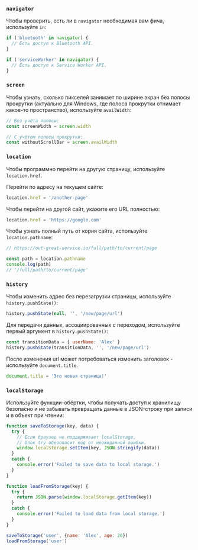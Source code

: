 ### `navigator`

Чтобы проверить, есть ли в `navigator` необходимая вам фича, используйте `in`:

```js
if ('bluetooth' in navigator) {
  // Есть доступ к Bluetooth API.
}

if ('serviceWorker' in navigator) {
  // Есть доступ к Service Worker API.
}
```

### `screen`

Чтобы узнать, сколько пикселей занимает по ширине экран без полосы прокрутки (актуально для Windows, где полоса прокрутки отнимает какое-то пространство), используйте `availWidth`:

```js
// Без учёта полосы:
const screenWidth = screen.width

// С учётом полосы прокрутки:
const withoutScrollBar = screen.availWidth
```

### `location`

Чтобы программно перейти на другую страницу, используйте `location.href`.

Перейти по адресу на текущем сайте:
```js
location.href = '/another-page'
```

Чтобы перейти на другой сайт, укажите его URL полностью:
```js
location.href = 'https://google.com'
```

Чтобы узнать полный путь от корня сайта, используйте `location.pathname`:

```js
// https://out-great-service.io/full/path/to/current/page

const path = location.pathname
console.log(path)
// '/full/path/to/current/page'
```

### `history`

Чтобы изменить адрес без перезагрузки страницы, используйте `history.pushState()`:

```js
history.pushState(null, '', '/new/page/url')
```

Для передачи данных, ассоциированных с переходом, используйте первый аргумент в `history.pushState()`:

```js
const transitionData = { userName: 'Alex' }
history.pushState(transitionData, '', '/new/page/url')
```

После изменения url может потребоваться изменить заголовок - используйте `document.title`.

```js
document.title = 'Это новая страница!'
```

### `localStorage`

Используйте функции-обёртки, чтобы получать доступ к хранилищу безопасно и не забывать превращать данные в JSON-строку при записи и в объект при чтении:

```js
function saveToStorage(key, data) {
  try {
    // Если браузер не поддерживает localStorage,
    // блок try обезопасит код от неожиданной ошибки.
    window.localStorage.setItem(key, JSON.stringify(data))
  }
  catch {
    console.error('Failed to save data to local storage.')
  }
}

function loadFromStorage(key) {
  try {
    return JSON.parse(window.localStorage.getItem(key))
  }
  catch {
    console.error('Failed to load data from local storage.')
  }
}

saveToStorage('user', {name: 'Alex', age: 26})
loadFromStorage('user')
```
